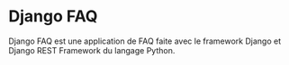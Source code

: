 # Django FAQ

Django FAQ est une application de FAQ faite avec le framework Django et Django REST Framework du langage Python.
